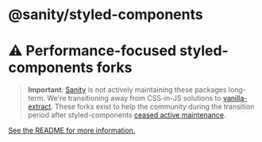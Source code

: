 # @sanity/styled-components

# ⚠️ Performance-focused styled-components forks

> **Important**: [Sanity](https://www.sanity.io) is not actively maintaining these packages long-term. We're transitioning away from CSS-in-JS solutions to [vanilla-extract](https://vanilla-extract.style/). These forks exist to help the community during the transition period after styled-components [ceased active maintenance](https://opencollective.com/styled-components/updates/thank-you).

[See the README for more information.](https://github.com/sanity-io/styled-components-last-resort#readme)

